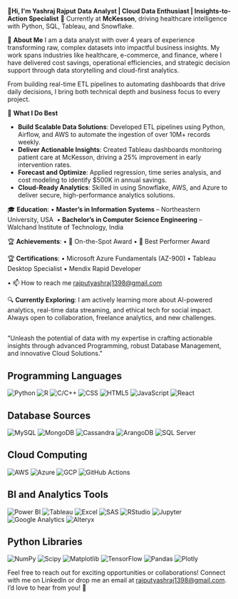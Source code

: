 👋**Hi, I'm Yashraj Rajput** 
**Data Analyst | Cloud Data Enthusiast | Insights-to-Action Specialist**
📍 Currently at **McKesson**, driving healthcare intelligence with Python, SQL, Tableau, and Snowflake.

🧠 **About Me**
I am a data analyst with over 4 years of experience transforming raw, complex datasets into impactful business insights. My work spans industries like healthcare, e-commerce, and finance, where I have delivered cost savings, operational efficiencies, and strategic decision support through data storytelling and cloud-first analytics.

From building real-time ETL pipelines to automating dashboards that drive daily decisions, I bring both technical depth and business focus to every project.

🚀 **What I Do Best**
* **Build Scalable Data Solutions**: Developed ETL pipelines using Python, Airflow, and AWS to automate the ingestion of over 10M+ records weekly.
* **Deliver Actionable Insights**: Created Tableau dashboards monitoring patient care at McKesson, driving a 25% improvement in early intervention rates.
* **Forecast and Optimize**: Applied regression, time series analysis, and cost modeling to identify $500K in annual savings.
* **Cloud-Ready Analytics**: Skilled in using Snowflake, AWS, and Azure to deliver secure, high-performance analytics solutions.

🎓 **Education**:
• **Master’s in Information Systems** – Northeastern University, USA 
• **Bachelor’s in Computer Science Engineering** – Walchand Institute of Technology, India

🏆 **Achievements**:
•	🥇 On-the-Spot Award
•	🌟 Best Performer Award

🏆 **Certifications**:
• Microsoft Azure Fundamentals (AZ-900)
• Tableau Desktop Specialist
• Mendix Rapid Developer

•	📫 How to reach me rajputyashraj1398@gmail.com

🔍 **Currently Exploring**:
I am actively learning more about AI-powered analytics, real-time data streaming, and ethical tech for social impact. Always open to collaboration, freelance analytics, and new challenges.

##

"Unleash the potential of data with my expertise in crafting actionable insights through advanced Programming, robust Database Management, and innovative Cloud Solutions."

## Programming Languages

![Python](https://img.shields.io/badge/-Python-3776AB?logo=python&logoColor=white)
![R](https://img.shields.io/badge/-R-276DC3?logo=r&logoColor=white)
![C/C++](https://img.shields.io/badge/-C/C++-00599C?logo=c&logoColor=white)
![CSS](https://img.shields.io/badge/-CSS3-1572B6?logo=css3&logoColor=white)
![HTML5](https://img.shields.io/badge/-HTML5-E34F26?logo=html5&logoColor=white)
![JavaScript](https://img.shields.io/badge/-JavaScript-F7DF1E?logo=javascript&logoColor=black)
![React](https://img.shields.io/badge/-React-61DAFB?logo=react&logoColor=white)

## Database Sources

![MySQL](https://img.shields.io/badge/-MySQL-4479A1?logo=mysql&logoColor=white)
![MongoDB](https://img.shields.io/badge/-MongoDB-47A248?logo=mongodb&logoColor=white)
![Cassandra](https://img.shields.io/badge/-Cassandra-1287B1?logo=apache-cassandra&logoColor=white)
![ArangoDB](https://img.shields.io/badge/-ArangoDB-DDE072?logo=arangodb&logoColor=black)
![SQL Server](https://img.shields.io/badge/-SQL_Server-CC2927?logo=microsoft-sql-server&logoColor=white)

## Cloud Computing

![AWS](https://img.shields.io/badge/-AWS-232F3E?logo=amazon-aws&logoColor=white)
![Azure](https://img.shields.io/badge/-Azure-0078D4?logo=microsoft-azure&logoColor=white)
![GCP](https://img.shields.io/badge/-GCP-4285F4?logo=google-cloud&logoColor=white)
![GitHub Actions](https://img.shields.io/badge/-GitHub_Actions-2088FF?logo=github-actions&logoColor=white)


## BI and Analytics Tools

![Power BI](https://img.shields.io/badge/-Power_BI-F2C811?logo=power-bi&logoColor=black)
![Tableau](https://img.shields.io/badge/-Tableau-E97627?logo=tableau&logoColor=white)
![Excel](https://img.shields.io/badge/-Excel-217346?logo=microsoft-excel&logoColor=white)
![SAS](https://img.shields.io/badge/-SAS-1E2B7C?logo=sas&logoColor=white)
![RStudio](https://img.shields.io/badge/-RStudio-75AADB?logo=rstudio&logoColor=white)
![Jupyter](https://img.shields.io/badge/-Jupyter-F37626?logo=jupyter&logoColor=white)
![Google Analytics](https://img.shields.io/badge/-Google_Analytics-E37400?logo=google-analytics&logoColor=white)
![Alteryx](https://img.shields.io/badge/-Alteryx-0074BF?logo=alteryx&logoColor=white)

## Python Libraries

![NumPy](https://img.shields.io/badge/-NumPy-013243?logo=numpy&logoColor=white)
![Scipy](https://img.shields.io/badge/-Scipy-8CAAE6?logo=scipy&logoColor=white)
![Matplotlib](https://img.shields.io/badge/-Matplotlib-4169E1?logo=matplotlib&logoColor=white)
![TensorFlow](https://img.shields.io/badge/-TensorFlow-FF6F00?logo=tensorflow&logoColor=white)
![Pandas](https://img.shields.io/badge/-Pandas-150458?logo=pandas&logoColor=white)
![Plotly](https://img.shields.io/badge/-Plotly-3F4F75?logo=plotly&logoColor=white)



Feel free to reach out for exciting opportunities or collaborations! Connect with me on LinkedIn or drop me an email at rajputyashraj1398@gmail.com. I’d love to hear from you! 🚀
